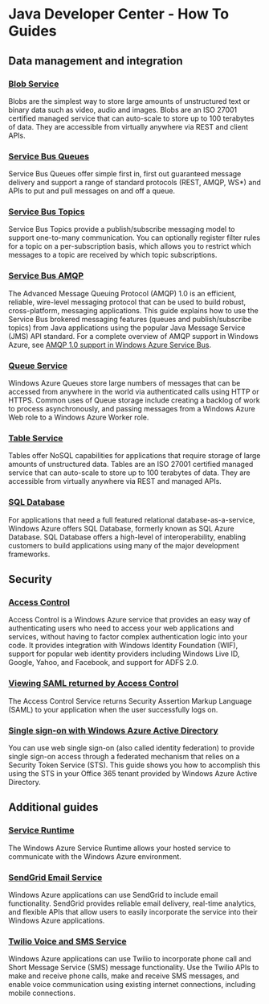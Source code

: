 <properties linkid="devnav-java-howto" urlDisplayName="How To Guides" pageTitle="Windows Azure Java feature guides" title="Windows Azure Java feature guides" metaKeywords="Azure Java" Description="Find topics about using Windows Azure services and features in Java." metaCanonical="" disqusComments="0" umbracoNaviHide="0" />


# Java Developer Center - How To Guides
## Data management and integration

### [Blob Service][blob_service]

Blobs are the simplest way to store large amounts of unstructured text or binary data such as video, audio and images. Blobs are an ISO 27001 certified managed service that can auto-scale to store up to 100 terabytes of data. They are accessible from virtually anywhere via REST and client APIs.

### [Service Bus Queues][service_bus_queues]

Service Bus Queues offer simple first in, first out guaranteed message delivery and support a range of standard protocols (REST, AMQP, WS*) and APIs to put and pull messages on and off a queue.

### [Service Bus Topics][service_bus_topics]

Service Bus Topics provide a publish/subscribe messaging model to support one-to-many communication. You can optionally register filter rules for a topic on a per-subscription basis, which allows you to restrict which messages to a topic are received by which topic subscriptions.

### [Service Bus AMQP][service_bus_amqp]

The Advanced Message Queuing Protocol (AMQP) 1.0 is an efficient, reliable, wire-level messaging protocol that can be used to build robust, cross-platform, messaging applications. This guide explains how to use the Service Bus brokered messaging features (queues and publish/subscribe topics) from Java applications using the popular Java Message Service (JMS) API standard. For a complete overview of AMQP support in Windows Azure, see [AMQP 1.0 support in Windows Azure Service Bus][service_bus_amqp_overview].


### [Queue Service][queue_service]

Windows Azure Queues store large numbers of messages that can be accessed from anywhere in the world via authenticated calls using HTTP or HTTPS. Common uses of Queue storage include creating a backlog of work to process asynchronously, and passing messages from a Windows Azure Web role to a Windows Azure Worker role.

### [Table Service][table_service]
Tables offer NoSQL capabilities for applications that require storage of large amounts of unstructured data. Tables are an ISO 27001 certified managed service that can auto-scale to store up to 100 terabytes of data. They are accessible from virtually anywhere via REST and managed APIs.

### [SQL Database][sql_database]

For applications that need a full featured relational database-as-a-service, Windows Azure offers SQL Database, formerly known as SQL Azure Database. SQL Database offers a high-level of interoperability, enabling customers to build applications using many of the major development frameworks.

## Security

### [Access Control][access_control]
Access Control is a Windows Azure service that provides an easy way of authenticating users who need to access your web applications and services, without having to factor complex authentication logic into your code. It provides integration with Windows Identity Foundation (WIF), support for popular web identity providers including Windows Live ID, Google, Yahoo, and Facebook, and support for ADFS 2.0.

### [Viewing SAML returned by Access Control][access_control_view_saml]
The Access Control Service returns Security Assertion Markup Language (SAML) to your application when the user successfully logs on.

### [Single sign-on with Windows Azure Active Directory][Single sign-on with Windows Azure Active Directory]
You can use web single sign-on (also called identity federation) to provide single sign-on access through a federated mechanism that relies on a Security Token Service (STS).  This guide shows you how to accomplish this using the STS in your Office 365 tenant provided by Windows Azure Active Directory.

## Additional guides

### [Service Runtime][service_runtime]

The Windows Azure Service Runtime allows your hosted service to communicate with the Windows Azure environment.

### [SendGrid Email Service][sendgrid]

Windows Azure applications can use SendGrid to include email functionality.  SendGrid provides reliable email delivery,  real-time analytics, and flexible APIs that allow users to easily incorporate the service into their Windows Azure applications.

### [Twilio Voice and SMS Service][twilio]

Windows Azure applications can use Twilio to incorporate phone call and Short Message Service (SMS) message functionality.  Use the Twilio APIs to make and receive phone calls, make and receive SMS messages, and enable voice communication using existing internet connections, including mobile connections.

[blob_service]: ../howto/blob-storage.md
[service_bus_queues]: ../howto/service-bus-queues.md
[service_bus_topics]: ../howto/service-bus-topics.md
[service_bus_amqp]: /en-us/develop/java/how-to-guides/service-bus-amqp/
[service_bus_amqp_overview]: ../howto/service-bus-amqp-overview.md
[queue_service]: ../howto/queue-storage.md
[table_service]: ../howto/table-storage.md
[sql_database]: ../howto/using_sql_azure_in_java.md
[service_runtime]: http://msdn.microsoft.com/en-us/library/windowsazure/hh690948.aspx
[sendgrid]: ../howto/sendgrid-email-service.md
[twilio]: ../howto/twilio_in_java.md
[access_control]: ../howto/howto-acs-java.md
[access_control_view_saml]: ../howto/howto-acs-display-saml-java.md
[Single sign-on with Windows Azure Active Directory]: /en-us/develop/java/how-to-guides/web-sso/
